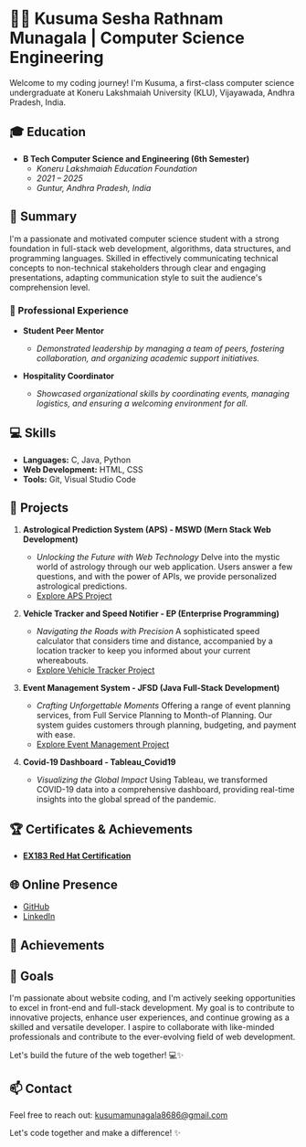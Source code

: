 # 👩‍💻 Kusuma Sesha Rathnam Munagala | Computer Science Engineering 

Welcome to my coding journey! I'm Kusuma, a first-class computer science undergraduate at Koneru Lakshmaiah University (KLU), Vijayawada, Andhra Pradesh, India.

## 🎓 Education

- **B Tech Computer Science and Engineering (6th Semester)**
  - *Koneru Lakshmaiah Education Foundation*
  - *2021 – 2025*
  - *Guntur, Andhra Pradesh, India*

<!--- **Intermediate Education**
  - *Bhashyam Junior College*
  - *2019 – 2021*
  - *Guntur, Andhra Pradesh, India*

- **Bhashyam IIT Foundation Academy**
  -  2019*
  - *Guntur, Andhra Pradesh, India*-->

## 🚀 Summary

I'm a passionate and motivated computer science student with a strong foundation in full-stack web development, algorithms, data structures, and programming languages. Skilled in effectively communicating technical concepts to non-technical stakeholders through clear and engaging presentations, adapting communication style to suit the audience's comprehension level.

### 💼 Professional Experience

- **Student Peer Mentor**
  - *Demonstrated leadership by managing a team of peers, fostering collaboration, and organizing academic support initiatives.*

- **Hospitality Coordinator**
  - *Showcased organizational skills by coordinating events, managing logistics, and ensuring a welcoming environment for all.*

## 💻 Skills

- **Languages:** C, Java, Python
- **Web Development:** HTML, CSS
- **Tools:** Git, Visual Studio Code

## 📂 Projects

1. **Astrological Prediction System (APS) - MSWD (Mern Stack Web Development)**
   - *Unlocking the Future with Web Technology*
     Delve into the mystic world of astrology through our web application. Users answer a few questions, and with the power of APIs, we provide personalized astrological predictions.
   - [Explore APS Project](#)

2. **Vehicle Tracker and Speed Notifier - EP (Enterprise Programming)**
   - *Navigating the Roads with Precision*
     A sophisticated speed calculator that considers time and distance, accompanied by a location tracker to keep you informed about your current whereabouts.
   - [Explore Vehicle Tracker Project](#)

3. **Event Management System - JFSD (Java Full-Stack Development)**
   - *Crafting Unforgettable Moments*
     Offering a range of event planning services, from Full Service Planning to Month-of Planning. Our system guides customers through planning, budgeting, and payment with ease.
   - [Explore Event Management Project](#)

4. **Covid-19 Dashboard - Tableau_Covid19**
   - *Visualizing the Global Impact*
     Using Tableau, we transformed COVID-19 data into a comprehensive dashboard, providing real-time insights into the global spread of the pandemic.


## 🏆 Certificates & Achievements

- [**EX183 Red Hat Certification**](https://www.credly.com/badges/53c06e2d-1a3e-436b-b837-87f4c08799be/public_url)


## 🌐 Online Presence

- [GitHub](https://github.com/KUSUMAMUNAGALAe)
- [LinkedIn](https://www.linkedin.com/in/kusuma-munagala/)
<!--- [Portfolio Website](https://yourportfolio.com)-->

## 📜 Achievements

<!--- **Academic Excellence Award** - Recognized for outstanding performance in computer science courses.
- **Hackathon Winner** - Secured first place in the university-wide coding competition.
-->
## 🎯 Goals

I'm passionate about website coding, and I'm actively seeking opportunities to excel in front-end and full-stack development. My goal is to contribute to innovative projects, enhance user experiences, and continue growing as a skilled and versatile developer. I aspire to collaborate with like-minded professionals and contribute to the ever-evolving field of web development.

Let's build the future of the web together! 💻✨

<!--## 📈 Stats

![Your GitHub Stats](https://github-readme-stats.vercel.app/api?username=yourusername&show_icons=true&theme=radical)
-->
## 📫 Contact

Feel free to reach out: kusumamunagala8686@gmail.com 

Let's code together and make a difference! ✨
